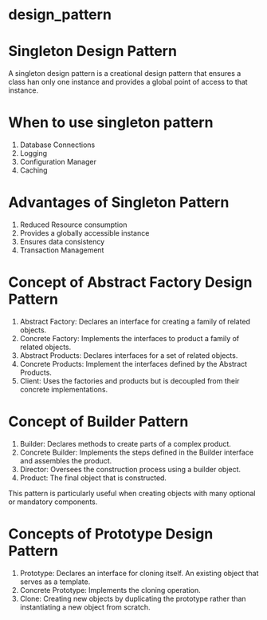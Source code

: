 # design_pattern

# Singleton Design Pattern
A singleton design pattern is a creational design pattern that ensures a class han only one instance and provides a global point of access to that instance.

# When to use singleton pattern
1. Database Connections
2. Logging
3. Configuration Manager
4. Caching

# Advantages of Singleton Pattern
1. Reduced Resource consumption
2. Provides a globally accessible instance
3. Ensures data consistency
4. Transaction Management

# Concept of Abstract Factory Design Pattern
1. Abstract Factory: Declares an interface for creating a family of related objects.
2. Concrete Factory: Implements the interfaces to product a family of related objects.
3. Abstract Products: Declares interfaces for a set of related objects.
4. Concrete Products: Implement the interfaces defined by the Abstract Products.
5. Client: Uses the factories and products but is decoupled from their concrete implementations.


# Concept of Builder Pattern
1. Builder: Declares methods to create parts of a complex product.
2. Concrete Builder: Implements the steps defined in the Builder interface and assembles the product.
3. Director: Oversees the construction process using a builder object.
4. Product: The final object that is constructed.

This pattern is particularly useful when creating objects with many optional or mandatory components.

# Concepts of Prototype Design Pattern
1. Prototype: Declares an interface for cloning itself. An existing object that serves as a template.
2. Concrete Prototype: Implements the cloning operation.
3. Clone: Creating new objects by duplicating the prototype rather than instantiating a new object from scratch.